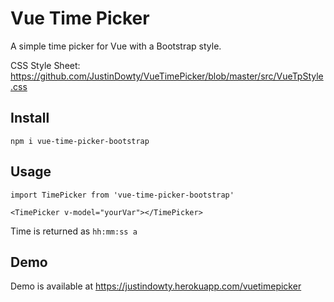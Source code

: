 
# Vue Time Picker

A simple time picker for Vue with a Bootstrap style.

CSS Style Sheet: https://github.com/JustinDowty/VueTimePicker/blob/master/src/VueTpStyle.css


## Install

`npm i vue-time-picker-bootstrap`


## Usage

`import TimePicker from 'vue-time-picker-bootstrap'`

`<TimePicker v-model="yourVar"></TimePicker>`

Time is returned as `hh:mm:ss a`


## Demo

Demo is available at https://justindowty.herokuapp.com/vuetimepicker
